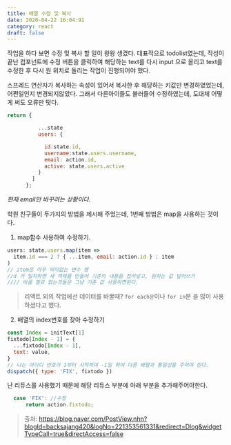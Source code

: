 ```yaml
---
title: 배열 수정 및 복사
date: 2020-04-22 16:04:91
category: react
draft: false
---
```


작업을 하다 보면 수정 및 복사 할 일이 왕왕 생겼다.
대표적으로 todolist였는데, 작성이 끝난 컴포넌트에 수정 버튼을 클릭하여 해당하는 text를 다시 input 으로 올리고 text를 수정한 후 다시 원 위치로 돌리는 작업이 진행되어야 했다.

스프레드 연산자가 복사하는 속성이 있어서 복사한 후 해당하는 키값만 변경하였었는데, 어쩐일인지 변경되지않았다. 그래서 다른아이들도 불러들어 수정하였는데, 도대체 어떻게 써도 오류만 떳다.

```javascript
return {

          ...state
          users: {

            id:state.id,
            username:state.users.username,
            email: action.id,
            active: state.users.active
          }
        ]
      };
```

_현재 email만 바꾸려는 상황이다._

학원 친구들이 두가지의 방법을 제시해 주었는데, 1번째 방법은 map을 사용하는 것이다.

1. map함수 사용하여 수정하기.

```javascript
users: state.users.map(item =>
  item.id === 2 ? { ...item, email: action.id } : item
)
// item은 아무 의미없는 변수 명
//d 가 일치하면 새 객체를 만들어 기존의 내용을 집어넣고, 원하는 값 덮어쓰기
//// 바꿀 필요 없는것들은 그냥 기존 값 사용하면된다.
```

> 리액트 외의 작업에선 데이터를 바꿀때? `for each문`이나 `for in`문 을 많이 사용하셨다고 했다.

2. 배열의 index번호를 찾아 수정하기

```javascript
const Index = initText[1]
fixtodo[Index - 1] = {
  ...fixtodo[Index - 1],
  text: value,
}
// 나는 아이디 번호가 1부터 시작하여 -1일 하여 다른 배열과 통일성을 주어야 한다.
dispatch({ type: 'FIX', fixtodo })
```

난 리듀스를 사용했기 때문에 해당 리듀스 부분에 아래 부분을 추가해주어야한다.

```javascript
  case 'FIX': //수정
      return action.fixtodo;
```

> 출처: https://blog.naver.com/PostView.nhn?blogId=backsajang420&logNo=221353561331&redirect=Dlog&widgetTypeCall=true&directAccess=false
